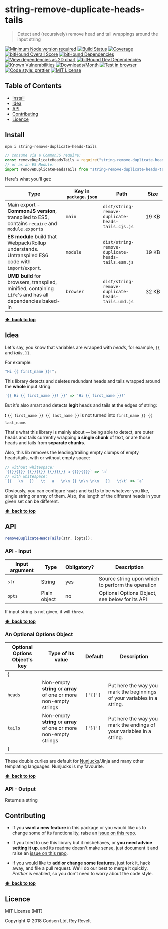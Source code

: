 # string-remove-duplicate-heads-tails

> Detect and (recursively) remove head and tail wrappings around the input string

[![Minimum Node version required][node-img]][node-url]
[![Build Status][travis-img]][travis-url]
[![Coverage][cov-img]][cov-url]
[![bitHound Overall Score][overall-img]][overall-url]
[![bitHound Dependencies][deps-img]][deps-url]
[![View dependencies as 2D chart][deps2d-img]][deps2d-url]
[![bitHound Dev Dependencies][dev-img]][dev-url]
[![Known Vulnerabilities][vulnerabilities-img]][vulnerabilities-url]
[![Downloads/Month][downloads-img]][downloads-url]
[![Test in browser][runkit-img]][runkit-url]
[![Code style: prettier][prettier-img]][prettier-url]
[![MIT License][license-img]][license-url]

## Table of Contents

<!-- START doctoc generated TOC please keep comment here to allow auto update -->

<!-- DON'T EDIT THIS SECTION, INSTEAD RE-RUN doctoc TO UPDATE -->

<!-- DON'T EDIT THIS SECTION, INSTEAD RE-RUN doctoc TO UPDATE -->

* [Install](#install)
* [Idea](#idea)
* [API](#api)
* [Contributing](#contributing)
* [Licence](#licence)

<!-- END doctoc generated TOC please keep comment here to allow auto update -->

## Install

```bash
npm i string-remove-duplicate-heads-tails
```

```js
// consume via a CommonJS require:
const removeDuplicateHeadsTails = require("string-remove-duplicate-heads-tails");
// or as an ES Module:
import removeDuplicateHeadsTails from "string-remove-duplicate-heads-tails";
```

Here's what you'll get:

| Type                                                                                                    | Key in `package.json` | Path                                              | Size       |
| ------------------------------------------------------------------------------------------------------- | --------------------- | ------------------------------------------------- | ---------- |
| Main export - **CommonJS version**, transpiled to ES5, contains `require` and `module.exports`          | `main`                | `dist/string-remove-duplicate-heads-tails.cjs.js` | 19&nbsp;KB |
| **ES module** build that Webpack/Rollup understands. Untranspiled ES6 code with `import`/`export`.      | `module`              | `dist/string-remove-duplicate-heads-tails.esm.js` | 19&nbsp;KB |
| **UMD build** for browsers, transpiled, minified, containing `iife`'s and has all dependencies baked-in | `browser`             | `dist/string-remove-duplicate-heads-tails.umd.js` | 32&nbsp;KB |

**[⬆ &nbsp;back to top](#)**

## Idea

Let's say, you know that variables are wrapped with _heads_, for example, `{{` and _tails_, `}}`.

For example:

```js
"Hi {{ first_name }}!";
```

This library detects and deletes redundant heads and tails wrapped around the **whole** input string:

```js
'{{ Hi {{ first_name }}! }}' => 'Hi {{ first_name }}!'
```

But it's also smart and detects **legit** heads and tails at the edges of string:

:exclamation: `{{ first_name }} {{ last_name }}` is not turned into `first_name }} {{ last_name`.

That's what this library is mainly about — being able to detect, are outer heads and tails currently wrapping **a single chunk** of text, or are those heads and tails from **separate chunks**.

Also, this lib removes the leading/trailing empty clumps of empty heads/tails, with or without empty space:

```js
// without whitespace:
`{{}}{{}} {{}}{{}} {{}}{{}} a {{}}{{}}` => `a`
// with whitespace:
`{{   \n   }}   \t   a   \n\n {{ \n\n \n\n   }}   \t\t` => `a`
```

Obviously, you can configure `heads` and `tails` to be whatever you like, single string or array of them. Also, the length of the different heads in your given set can be different.

**[⬆ &nbsp;back to top](#)**

## API

```js
removeDuplicateHeadsTails(str, [opts]);
```

### API - Input

| Input argument | Type         | Obligatory? | Description                                       |
| -------------- | ------------ | ----------- | ------------------------------------------------- |
| `str`          | String       | yes         | Source string upon which to perform the operation |
| `opts`         | Plain object | no          | Optional Options Object, see below for its API    |

If input string is not given, it will `throw`.

**[⬆ &nbsp;back to top](#)**

### An Optional Options Object

| Optional Options Object's key | Type of its value                                                  | Default  | Description                                                             |
| ----------------------------- | ------------------------------------------------------------------ | -------- | ----------------------------------------------------------------------- |
| {                             |                                                                    |          |
| `heads`                       | Non-empty **string** or **array** of one or more non-empty strings | `['{{']` | Put here the way you mark the beginnings of your variables in a string. |
| `tails`                       | Non-empty **string** or **array** of one or more non-empty strings | `['}}']` | Put here the way you mark the endings of your variables in a string.    |
| }                             |                                                                    |          |

These double curlies are default for [Nunjucks](https://mozilla.github.io/nunjucks/)/Jinja and many other templating languages. Nunjucks is my favourite.

**[⬆ &nbsp;back to top](#)**

### API - Output

Returns a string

## Contributing

* If you **want a new feature** in this package or you would like us to change some of its functionality, raise an [issue on this repo](https://github.com/codsen/string-remove-duplicate-heads-tails/issues).

* If you tried to use this library but it misbehaves, or **you need advice setting it up**, and its readme doesn't make sense, just document it and raise an [issue on this repo](https://github.com/codsen/string-remove-duplicate-heads-tails/issues).

* If you would like to **add or change some features**, just fork it, hack away, and file a pull request. We'll do our best to merge it quickly. _Prettier_ is enabled, so you don't need to worry about the code style.

**[⬆ &nbsp;back to top](#)**

## Licence

MIT License (MIT)

Copyright © 2018 Codsen Ltd, Roy Revelt

[node-img]: https://img.shields.io/node/v/string-remove-duplicate-heads-tails.svg?style=flat-square&label=works%20on%20node
[node-url]: https://www.npmjs.com/package/string-remove-duplicate-heads-tails
[travis-img]: https://img.shields.io/travis/codsen/string-remove-duplicate-heads-tails.svg?style=flat-square
[travis-url]: https://travis-ci.org/codsen/string-remove-duplicate-heads-tails
[cov-img]: https://coveralls.io/repos/github/codsen/string-remove-duplicate-heads-tails/badge.svg?style=flat-square?branch=master
[cov-url]: https://coveralls.io/github/codsen/string-remove-duplicate-heads-tails?branch=master
[overall-img]: https://img.shields.io/bithound/code/github/codsen/string-remove-duplicate-heads-tails.svg?style=flat-square
[overall-url]: https://www.bithound.io/github/codsen/string-remove-duplicate-heads-tails
[deps-img]: https://img.shields.io/bithound/dependencies/github/codsen/string-remove-duplicate-heads-tails.svg?style=flat-square
[deps-url]: https://www.bithound.io/github/codsen/string-remove-duplicate-heads-tails/master/dependencies/npm
[deps2d-img]: https://img.shields.io/badge/deps%20in%202D-see_here-08f0fd.svg?style=flat-square
[deps2d-url]: http://npm.anvaka.com/#/view/2d/string-remove-duplicate-heads-tails
[dev-img]: https://img.shields.io/bithound/devDependencies/github/codsen/string-remove-duplicate-heads-tails.svg?style=flat-square
[dev-url]: https://www.bithound.io/github/codsen/string-remove-duplicate-heads-tails/master/dependencies/npm
[vulnerabilities-img]: https://snyk.io/test/github/codsen/string-remove-duplicate-heads-tails/badge.svg?style=flat-square
[vulnerabilities-url]: https://snyk.io/test/github/codsen/string-remove-duplicate-heads-tails
[downloads-img]: https://img.shields.io/npm/dm/string-remove-duplicate-heads-tails.svg?style=flat-square
[downloads-url]: https://npmcharts.com/compare/string-remove-duplicate-heads-tails
[runkit-img]: https://img.shields.io/badge/runkit-test_in_browser-a853ff.svg?style=flat-square
[runkit-url]: https://npm.runkit.com/string-remove-duplicate-heads-tails
[prettier-img]: https://img.shields.io/badge/code_style-prettier-ff69b4.svg?style=flat-square
[prettier-url]: https://github.com/prettier/prettier
[license-img]: https://img.shields.io/npm/l/string-remove-duplicate-heads-tails.svg?style=flat-square
[license-url]: https://github.com/codsen/string-remove-duplicate-heads-tails/blob/master/license.md
